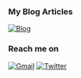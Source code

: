### My Blog Articles
[![Blog](https://img.shields.io/website?color=2D2D2D&style=flat-square&up_message=AzumaBlog&url=https%3A%2F%2Fpages.azumax.work)](https://pages.azumax.work)

### Reach me on
[![Gmail](https://img.shields.io/badge/-lifeghtcloerce5291@gmail.com-c14438?style=flat-square&logo=Gmail&logoColor=white&link=mailto:lifeghtcloerce5291@gmail.com)](mailto:lifeghtcloerce5291@gmail.com) [![Twitter](https://img.shields.io/badge/-@azumax_develop-%231DA1F2?style=flat-square&logo=twitter&logoColor=ffffff)](https://twitter.com/azumax_develop) 